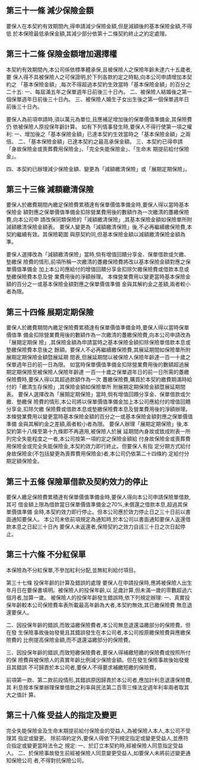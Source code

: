 
## 第三十一條 減少保險金額

要保人在本契約有效期間內,得申請減少保險金額,但是減額後的基本保險金額,不得低 於本保險最低承保金額,其減少部分依第十二條契約終止之約定處理。

## 第三十二條 保險金額增加選擇權

本契約有效期間內,本公司係依標準體承保,且被保險人之保險年齡未達六十五歲者,要 保人得不具被保險人之可保證明,於下列各款約定之時點,向本公司申請增加本契約之 「基本保險金額」,每次不得超過本契約生效當時「基本保險金額」的百分之二十五:
一、每屆滿五年之保單週年日前後三十日內。 二、被保險人結婚後之第一個保單週年日前後三十日內。 三、被保險人婚生子女出生後之第一個保單週年日前後三十日內。

要保人為前項申請時,須以萬元為單位,且應補足增加後的保單價值準備金,其保險費仍 依被保險人原投保年齡計算。 如有下列情事發生時,要保人不得行使第一項之權利:
一、增加後之「基本保險金額」已達本契約生效當時之「基本保險金額」之兩倍。 二、「基本保險金額」已達本契約之最高承保金額。 三、本契約已得申請「身故保險金或喪葬費用保險金」、「完全失能保險金」、「生命末 期提前給付保險金」。

四、本契約已辦理減少保險金額、變更為「減額繳清保險」或「展期定期保險」。

## 第三十三條 減額繳清保險

要保人於繳費期間內繳足保險費累積達有保單價值準備金時,要保人得以當時基本保險金 額對應之保單價值準備金扣除營業費用後的數額作為一次繳清的躉繳保險費,向本公司申 請改保同類保險的「減額繳清保險」,其基本保險金額如保險單所附減額繳清保險金額表。 要保人變更為「減額繳清保險」後,不必再繼續繳保險費,本契約繼續有效。其保險範圍 與原契約同,但基本保險金額以減額繳清保險金額為準。

要保人選擇改為「減額繳清保險」當時,倘有增值回饋分享金、保單借款或欠繳、墊繳保 險費的情形,前項所稱一次繳清的躉繳保險費將改以基本保險金額對應之保單價值準備金 加上本公司應給付的增值回饋分享金扣除欠繳保險費或借款本息或墊繳保險費本息及營 業費用後的淨額辦理。 本條營業費用以變更當時基本保險金額的百分之一或基本保險金額對應之保單價值準備 金與其解約金之差額,兩者較小者為限。

## 第三十四條 展期定期保險

要保人於繳費期間內繳足保險費累積達有保單價值準備金時,要保人得以當時保單價值準 備金扣除營業費用後的數額作為一次繳清的躉繳保險費,向本公司申請改為「展期定期保 險」,其保險金額為申請當時之基本保險金額扣除保險單借款本息或墊繳保險費本息後之 餘額。要保人不必再繼續繳保險費,其展延期間如保險單所附展期定期保險金額暨展延期 間表,但展延期間以被保險人保險年齡達一百一十歲之保單週年日的前一日為限。 如當時保單價值準備金扣除營業費用後的數額超過展期定期保險至被保險人保險年齡達 一百一十歲之保單週年日的前一日所需的躉繳保險費時,要保人得以其超過款額作為一次 躉繳保險費,購買於本契約繳費期滿時給付的「繳清生存保險」,其保險金額如保險單所 附展期定期保險金額暨展延期間表。 要保人選擇改為「展期定期保險」當時,倘有增值回饋分享金、保單借款或欠繳、墊繳保 險費的情形,本公司將以保單價值準備金加上本公司應給付的增值回饋分享金,扣除欠繳 保險費或借款本息或墊繳保險費本息及營業費用後的淨額辦理。 本條營業費用以變更當時基本保險金額的百分之一或基本保險金額對應之保單價值準備 金與其解約金之差額,兩者較小者為限。 要保人辦理「展期定期保險」後,本契約第十八條至第十九條即不再適用,被保險人於展 延期間內身故或致成附表一所列完全失能程度之一者,本公司按第一項約定之保險金額給 付身故保險金或喪葬費用保險金或完全失能保險金,本契約效力即行終止。但要保人有指 定分期方式給付身故保險金(不包括變更為喪葬費用保險金)者,本公司仍依第二十四條約 定給付分期定額保險金。

## 第三十五條 保險單借款及契約效力的停止

要保人繳足保險費累積達有保單價值準備金時,要保人得向本公司申請保險單借款,其可 借金額上限為借款當日保單價值準備金之70%,未償還之借款本息,超過其保單價值準備 金時,本契約效力即行停止。但本公司應於效力停止日之三十日前以書面通知要保人。 本公司未依前項規定為通知時,於本公司以書面通知要保人返還借款本息之日起三十日內 要保人未返還者,保險契約之效力自該三十日之次日起停止。

## 第三十六條 不分紅保單

本保險為不分紅保單,不參加紅利分配,並無紅利給付項目。

第三十七條 投保年齡的計算及錯誤的處理 要保人在申請投保時,應將被保險人出生年月日在要保書填明。被保險人的投保年齡,以 足歲計算,但未滿一歲的零數超過六個月者,加算一歲。 被保險人的投保年齡發生錯誤時,依下列規定辦理: 一、真實投保年齡較本公司保險費率表所載最高年齡為大者,本契約無效,其已繳保險費 無息退還要保人。

二、因投保年齡的錯誤,而致溢繳保險費者,本公司無息退還溢繳部分的保險費。但在發 生保險事故後始發覺且其錯誤發生在本公司者,本公司按原繳保險費與應繳保險費的 比例提高保險金額,而不退還溢繳部分的保險費。

三、因投保年齡的錯誤,而致短繳保險費者,要保人得補繳短繳的保險費或按照所付的保 險費與被保險人的真實年齡比例減少保險金額。但在發生保險事故後始發覺且其錯誤 不可歸責於本公司者,要保人不得要求補繳短繳的保險費。

前項第一款、第二款前段情形,其錯誤原因歸責於本公司者,應加計利息退還保險費,其 利息按本保單辦理保單借款之利率與民法第二百零三條法定週年利率兩者取其大之值計 算。

## 第三十八條 受益人的指定及變更

完全失能保險金及生命末期提前給付保險金的受益人,為被保險人本人,本公司不受理其 指定或變更。 除前項約定外,要保人得依下列規定指定或變更受益人,並應符合指定或變更當時法令之 規定: 一、於訂立本契約時,經被保險人同意指定受益人。 二、於保險事故發生前經被保險人同意變更受益人,如要保人未將前述變更通知保險公司 者,不得對抗保險公司。